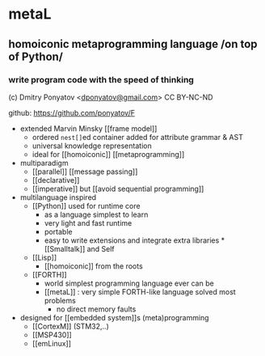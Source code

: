 # metaL
## homoiconic metaprogramming language /on top of Python/

### write program code with the speed of thinking

(c) Dmitry Ponyatov <<dponyatov@gmail.com>> CC BY-NC-ND

github: https://github.com/ponyatov/F

* extended Marvin Minsky [[frame model]]
  * ordered `nest[]`ed container added for attribute grammar & AST
  * universal knowledge representation
  * ideal for [[homoiconic]] [[metaprogramming]]
* multiparadigm
  * [[parallel]] [[message passing]]
  * [[declarative]]
  * [[imperative]] but [[avoid sequential programming]]
* multilanguage inspired
  * [[Python]] used for runtime core
    * as a language simplest to learn
    * very light and fast runtime
    * portable
    * easy to write extensions and integrate extra libraries  * [[Smalltalk]] and Self
  * [[Lisp]]
    * [[homoiconic]] from the roots
  * [[FORTH]]
    * world simplest programming language ever can be
    * [[metaL]] : very simple FORTH-like language solved most problems
      * no direct memory faults
* designed for [[embedded system]]s (meta)programming
  * [[CortexM]] (STM32,..)
  * [[MSP430]]
  * [[emLinux]]